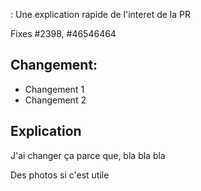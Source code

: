 <subject>: Une explication rapide de l'interet de la PR

Fixes #2398, #46546464

## Changement:

- Changement 1
- Changement 2

## Explication

J'ai changer ça parce que, bla bla bla

Des photos si c'est utile
